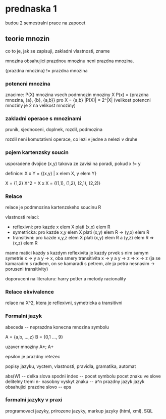 # prednaska 1 

budou 2 semestralni prace na zapocet

## teorie mnozin

co to je, jak se zapisuji, zakladni vlastnosti, zname

mnozina obsahujici prazdnou mnozinu neni prazdna mnozina.

{prazdna mnozina} != prazdna mnozina

### potencni mnozina

znacime: P(X)
mnozina vsech podmnozin mnoziny X
P(x) = {prazdna mnozina, {a}, {b}, {a,b}} pro X = {a,b}
|P(X)| = 2^|X| (velikost potencni mnoziny je 2 na velikost mnoziny)

### zakladni operace s mnozinami
prunik, sjednoceni, doplnek, rozdil, podmozina

rozdil neni komutativni operace, co lezi v jedne a nelezi v druhe

### pojem kartenzsky soucin
usporadene dvojice (x,y) takova ze zavisi na poradi, pokud x != y

definice:
X x Y = {(x,y) | x elem X, y elem Y}

X = {1,2}
X^2 = X x X = {(1,1), (1,2), (2,1), (2,2)}

### Relace
relace je podmnozina kartenzskeho soucinu R

vlastnosti relaci:
- reflexivni: pro kazde x elem X plati (x,x) elem R
- symetricka: pro kazde x,y elem X plati (x,y) elem R => (y,x) elem R
- transitivni: pro kazde x,y,z elem X plati (x,y) elem R a (y,z) elem R => (x,z) elem R

mame matici kazdy s kazdym
reflexivita je kazdy prvek s nim samym
symetrie x -> y a y -> x, oba smery
transitivita x -> y a y -> z => x -> z (ja se kamaradim s radkem, 
on se kamaradi s petrem, ale ja petra nesnasim -> poruseni transitivity)

doporuceni na literaturu: harry potter a
metody racionality

### Relace ekvivalence

relace na X^2, ktera je reflexivni, symetricka a transitivni

### Formalni jazyk

abeceda -- neprazdna konecna mnozina symbolu

A = {a,b, ...,z}
B = {0,1 ..., 9}

uzaver mnoziny A*; A+

epsilon je prazdny retezec

popisy jazyku, vyctem, vlastnosti, pravidla, gramatika, automat

abs(W) -- delka slova
spodni index -- pocet symbolu
pocet znaku ve slove delitelny tremi
n- nasobny vyskyt znaku -- a^n 
prazdny jazyk
jazyk obsahujici prazdne slovo  -- eps

### formalni jazyky v praxi

programovaci jazyky, prirozene jazyky, markup jazyky (html, xml), SQL

